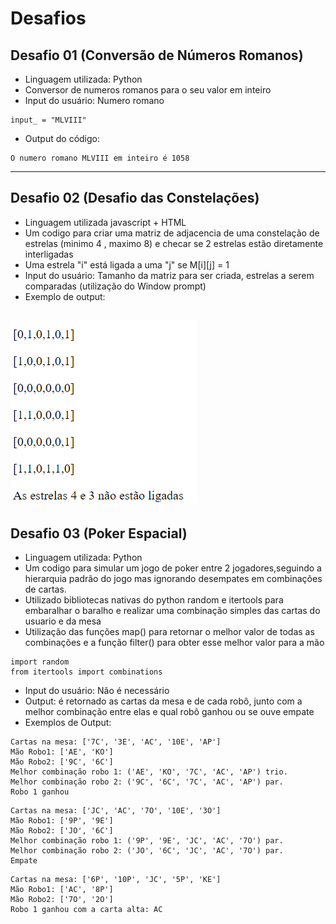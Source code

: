 # Desafios

## Desafio 01 (Conversão de Números Romanos)

- Linguagem utilizada: Python
- Conversor de numeros romanos para o seu valor em inteiro
- Input do usuário: Numero romano

```
input_ = "MLVIII"
```

- Output do código:

```
O numero romano MLVIII em inteiro é 1058
```
---

## Desafio 02 (Desafio das Constelações)

- Linguagem utilizada javascript + HTML
- Um codigo para criar uma matriz de adjacencia de uma constelação de estrelas (minimo 4 , maximo 8) e checar se 2 estrelas estão diretamente interligadas
- Uma estrela "i" está ligada a uma "j" se M[i][j] = 1
- Input do usuário: Tamanho da matriz para ser criada, estrelas a serem comparadas (utilização do Window prompt)
- Exemplo de output:

![alt text](https://github.com/paulo7676/Desafios/blob/master/Output_D2.png)
---

## Desafio 03 (Poker Espacial)

- Linguagem utilizada: Python
- Um codigo para simular um jogo de poker entre 2 jogadores,seguindo a hierarquia padrão do jogo mas ignorando desempates em combinações de cartas.
- Utilizado bibliotecas nativas do python random e itertools para embaralhar o baralho e realizar uma combinação simples das cartas do usuario e da mesa
- Utilização das funções map() para retornar o melhor valor de todas as combinações e a função filter() para obter esse melhor valor para a mão

```
import random 
from itertools import combinations 
```

- Input do usuário: Não é necessário
- Output: é retornado as cartas da mesa e de cada robô, junto com a melhor combinação entre elas e qual robô ganhou ou se ouve empate
- Exemplos de Output:

```
Cartas na mesa: ['7C', '3E', 'AC', '10E', 'AP']
Mão Robo1: ['AE', 'KO']
Mão Robo2: ['9C', '6C']
Melhor combinação robo 1: ('AE', 'KO', '7C', 'AC', 'AP') trio.
Melhor combinação robo 2: ('9C', '6C', '7C', 'AC', 'AP') par.
Robo 1 ganhou
```
```
Cartas na mesa: ['JC', 'AC', '7O', '10E', '3O']
Mão Robo1: ['9P', '9E']
Mão Robo2: ['JO', '6C']
Melhor combinação robo 1: ('9P', '9E', 'JC', 'AC', '7O') par.
Melhor combinação robo 2: ('JO', '6C', 'JC', 'AC', '7O') par.
Empate
```
```
Cartas na mesa: ['6P', '10P', 'JC', '5P', 'KE']
Mão Robo1: ['AC', '8P']
Mão Robo2: ['7O', '2O']
Robo 1 ganhou com a carta alta: AC
```
